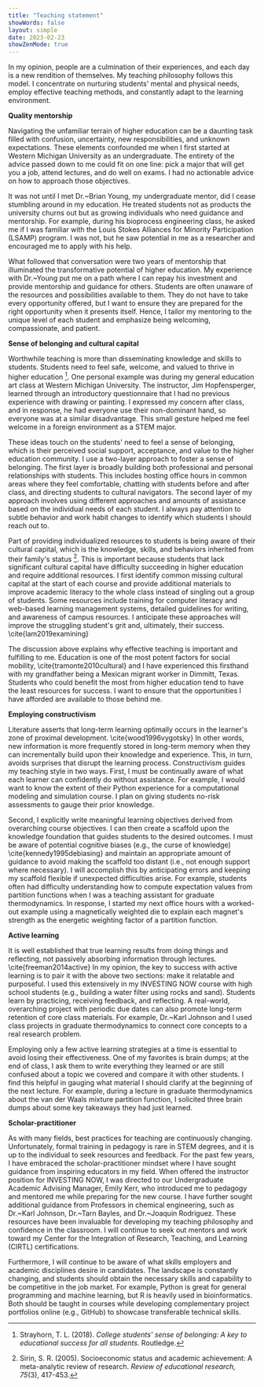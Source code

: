 ```yaml
---
title: "Teaching statement"
showWords: false
layout: simple
date: 2023-02-23
showZenMode: true
---
```


In my opinion, people are a culmination of their experiences, and each day is a new rendition of themselves.
My teaching philosophy follows this model.
I concentrate on nurturing students' mental and physical needs, employ effective teaching methods, and constantly adapt to the learning environment.

**Quality mentorship**

Navigating the unfamiliar terrain of higher education can be a daunting task filled with confusion, uncertainty, new responsibilities, and unknown expectations.
These elements confounded me when I first started at Western Michigan University as an undergraduate.
The entirety of the advice passed down to me could fit on one line: pick a major that will get you a job, attend lectures, and do well on exams.
I had no actionable advice on how to approach those objectives.

It was not until I met Dr.~Brian Young, my undergraduate mentor, did I cease stumbling around in my education.
He treated students not as products the university churns out but as growing individuals who need guidance and mentorship.
For example, during his bioprocess engineering class, he asked me if I was familiar with the Louis Stokes Alliances for Minority Participation (LSAMP) program.
I was not, but he saw potential in me as a researcher and encouraged me to apply with his help.

What followed that conversation were two years of mentorship that illuminated the transformative potential of higher education.
My experience with Dr.~Young put me on a path where I can repay his investment and provide mentorship and guidance for others.
Students are often unaware of the resources and possibilities available to them.
They do not have to take every opportunity offered, but I want to ensure they are prepared for the right opportunity when it presents itself.
Hence, I tailor my mentoring to the unique level of each student and emphasize being welcoming, compassionate, and patient.

**Sense of belonging and cultural capital**

Worthwhile teaching is more than disseminating knowledge and skills to students.
Students need to feel safe, welcome, and valued to thrive in higher education [^strayhorn2018college].
One personal example was during my general education art class at Western Michigan University.
The instructor, Jim Hopfensperger, learned through an introductory questionnaire that I had no previous experience with drawing or painting.
I expressed my concern after class, and in response, he had everyone use their non-dominant hand, so everyone was at a similar disadvantage.
This small gesture helped me feel welcome in a foreign environment as a STEM major.

These ideas touch on the students' need to feel a sense of belonging, which is their perceived social support, acceptance, and value to the higher education community.
I use a two-layer approach to foster a sense of belonging.
The first layer is broadly building both professional and personal relationships with students.
This includes hosting office hours in common areas where they feel comfortable, chatting with students before and after class, and directing students to cultural navigators.
The second layer of my approach involves using different approaches and amounts of assistance based on the individual needs of each student.
I always pay attention to subtle behavior and work habit changes to identify which students I should reach out to.

Part of providing individualized resources to students is being aware of their cultural capital, which is the knowledge, skills, and behaviors inherited from their family's status [^sirin2005socioeconomic].
This is important because students that lack significant cultural capital have difficulty succeeding in higher education and require additional resources.
I first identify common missing cultural capital at the start of each course and provide additional materials to improve academic literacy to the whole class instead of singling out a group of students.
Some resources include training for computer literacy and web-based learning management systems, detailed guidelines for writing, and awareness of campus resources.
I anticipate these approaches will improve the struggling student's grit and, ultimately, their success. \cite{lam2019examining}

The discussion above explains why effective teaching is important and fulfilling to me.
Education is one of the most potent factors for social mobility, \cite{tramonte2010cultural} and I have experienced this firsthand with my grandfather being a Mexican migrant worker in Dimmitt, Texas.
Students who could benefit the most from higher education tend to have the least resources for success.
I want to ensure that the opportunities I have afforded are available to those behind me.

**Employing constructivism**

Literature asserts that long-term learning optimally occurs in the learner's zone of proximal development. \cite{wood1996vygotsky}
In other words, new information is more frequently stored in long-term memory when they can incrementally build upon their knowledge and experience.
This, in turn, avoids surprises that disrupt the learning process.
Constructivism guides my teaching style in two ways.
First, I must be continually aware of what each learner can confidently do without assistance.
For example, I would want to know the extent of their Python experience for a computational modeling and simulation course.
I plan on giving students no-risk assessments to gauge their prior knowledge.

Second, I explicitly write meaningful learning objectives derived from overarching course objectives.
I can then create a scaffold upon the knowledge foundation that guides students to the desired outcomes.
I must be aware of potential cognitive biases (e.g., the curse of knowledge) \cite{kennedy1995debiasing} and maintain an appropriate amount of guidance to avoid making the scaffold too distant (i.e., not enough support where necessary).
I will accomplish this by anticipating errors and keeping my scaffold flexible if unexpected difficulties arise.
For example, students often had difficulty understanding how to compute expectation values from partition functions when I was a teaching assistant for graduate thermodynamics.
In response, I started my next office hours with a worked-out example using a magnetically weighted die to explain each magnet's strength as the energetic weighting factor of a partition function.

**Active learning**

It is well established that true learning results from doing things and reflecting, not passively absorbing information through lectures. \cite{freeman2014active}
In my opinion, the key to success with active learning is to pair it with the above two sections: make it relatable and purposeful.
I used this extensively in my INVESTING NOW course with high school students (e.g., building a water filter using rocks and sand).
Students learn by practicing, receiving feedback, and reflecting.
A real-world, overarching project with periodic due dates can also promote long-term retention of core class materials.
For example, Dr.~Karl Johnson and I used class projects in graduate thermodynamics to connect core concepts to a real research problem.

Employing only a few active learning strategies at a time is essential to avoid losing their effectiveness.
One of my favorites is brain dumps; at the end of class, I ask them to write everything they learned or are still confused about a topic we covered and compare it with other students.
I find this helpful in gauging what material I should clarify at the beginning of the next lecture.
For example, during a lecture in graduate thermodynamics about the van der Waals mixture partition function, I solicited three brain dumps about some key takeaways they had just learned.

**Scholar-practitioner**

As with many fields, best practices for teaching are continuously changing.
Unfortunately, formal training in pedagogy is rare in STEM degrees, and it is up to the individual to seek resources and feedback.
For the past few years, I have embraced the scholar-practitioner mindset where I have sought guidance from inspiring educators in my field.
When offered the instructor position for INVESTING NOW, I was directed to our Undergraduate Academic Advising Manager, Emily Kerr, who introduced me to pedagogy and mentored me while preparing for the new course.
I have further sought additional guidance from Professors in chemical engineering, such as Dr.~Karl Johnson, Dr.~Tarn Bayles, and Dr.~Joaquin Rodriguez.
These resources have been invaluable for developing my teaching philosophy and confidence in the classroom.
I will continue to seek out mentors and work toward my Center for the Integration of Research, Teaching, and Learning (CIRTL) certifications.

Furthermore, I will continue to be aware of what skills employers and academic disciplines desire in candidates.
The landscape is constantly changing, and students should obtain the necessary skills and capability to be competitive in the job market.
For example, Python is great for general programming and machine learning, but R is heavily used in bioinformatics.
Both should be taught in courses while developing complementary project portfolios online (e.g., GitHub) to showcase transferable technical skills.

<!-- REFERENCES -->

[^strayhorn2018college]: Strayhorn, T. L. (2018). *College students' sense of belonging: A key to educational success for all students*. Routledge.
[^sirin2005socioeconomic]: Sirin, S. R. (2005). Socioeconomic status and academic achievement: A meta-analytic review of research. *Review of educational research, 75*(3), 417-453.
